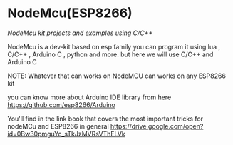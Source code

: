 # NodeMcu(ESP8266)

 *NodeMcu kit projects and examples using C/C++*



NodeMcu is a dev-kit based on esp family you can program it using lua , C/C++ , Arduino C , python and more.
but here we will use C/C++ and Arduino C 

NOTE: Whatever that can works on NodeMCU can works on any ESP8266 kit 

you can know more about Arduino IDE library from here 
https://github.com/esp8266/Arduino

You'll find in the link book that covers the most important tricks for nodeMCu and ESP8266 in general https://drive.google.com/open?id=0Bw30pmguYc_sTkJzMVRsVThFLVk
